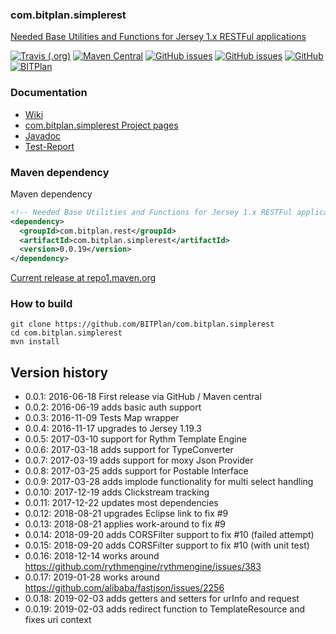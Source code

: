 ### com.bitplan.simplerest
[Needed Base Utilities and Functions for Jersey 1.x RESTFul applications](http://www.bitplan.com/SimpleRest)

[![Travis (.org)](https://img.shields.io/travis/BITPlan/com.bitplan.simplerest.svg)](https://travis-ci.org/BITPlan/com.bitplan.simplerest)
[![Maven Central](https://img.shields.io/maven-central/v/com.bitplan.rest/com.bitplan.simplerest.svg)](https://search.maven.org/artifact/com.bitplan.rest/com.bitplan.simplerest/0.0.19/jar)
[![GitHub issues](https://img.shields.io/github/issues/BITPlan/com.bitplan.simplerest.svg)](https://github.com/BITPlan/com.bitplan.simplerest/issues)
[![GitHub issues](https://img.shields.io/github/issues-closed/BITPlan/com.bitplan.simplerest.svg)](https://github.com/BITPlan/com.bitplan.simplerest/issues/?q=is%3Aissue+is%3Aclosed)
[![GitHub](https://img.shields.io/github/license/BITPlan/com.bitplan.simplerest.svg)](https://www.apache.org/licenses/LICENSE-2.0)
[![BITPlan](http://wiki.bitplan.com/images/wiki/thumb/3/38/BITPlanLogoFontLessTransparent.png/198px-BITPlanLogoFontLessTransparent.png)](http://www.bitplan.com)

### Documentation
* [Wiki](http://www.bitplan.com/SimpleRest)
* [com.bitplan.simplerest Project pages](https://BITPlan.github.io/com.bitplan.simplerest)
* [Javadoc](https://BITPlan.github.io/com.bitplan.simplerest/apidocs/index.html)
* [Test-Report](https://BITPlan.github.io/com.bitplan.simplerest/surefire-report.html)
### Maven dependency

Maven dependency
```xml
<!-- Needed Base Utilities and Functions for Jersey 1.x RESTFul applications http://www.bitplan.com/SimpleRest -->
<dependency>
  <groupId>com.bitplan.rest</groupId>
  <artifactId>com.bitplan.simplerest</artifactId>
  <version>0.0.19</version>
</dependency>
```

[Current release at repo1.maven.org](http://repo1.maven.org/maven2/com/bitplan/rest/com.bitplan.simplerest/0.0.19/)

### How to build
```
git clone https://github.com/BITPlan/com.bitplan.simplerest
cd com.bitplan.simplerest
mvn install
```
## Version history
*  0.0.1: 2016-06-18 First release via GitHub / Maven central
*  0.0.2: 2016-06-19 adds basic auth support
*  0.0.3: 2016-11-09 Tests Map wrapper
*  0.0.4: 2016-11-17 upgrades to Jersey 1.19.3
*  0.0.5: 2017-03-10 support for Rythm Template Engine
*  0.0.6: 2017-03-18 adds support for TypeConverter
*  0.0.7: 2017-03-19 adds support for moxy Json Provider
*  0.0.8: 2017-03-25 adds support for Postable Interface
*  0.0.9: 2017-03-28 adds implode functionality for multi select handling
* 0.0.10: 2017-12-19 adds Clickstream tracking
* 0.0.11: 2017-12-22 updates most dependencies
* 0.0.12: 2018-08-21 upgrades Eclipse link to fix #9
* 0.0.13: 2018-08-21 applies work-around to fix #9
* 0.0.14: 2018-09-20 adds CORSFilter support to fix #10 (failed attempt)
* 0.0.15: 2018-09-20 adds CORSFilter support to fix #10 (with unit test)
* 0.0.16: 2018-12-14 works around https://github.com/rythmengine/rythmengine/issues/383
* 0.0.17: 2019-01-28 works around https://github.com/alibaba/fastjson/issues/2256
* 0.0.18: 2019-02-03 adds getters and setters for urInfo and request
* 0.0.19: 2019-02-03 adds redirect function to TemplateResource and fixes uri context
